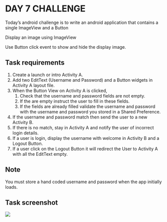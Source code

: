 # DAY 7 CHALLENGE
Today’s android challenge is to write an android application that contains a single ImageView and a Button

Display an image using ImageView

Use Button click event to show and hide the display image.

## Task requirements
1. Create a launch or intro Activity A.
2. Add two EditText (Username and Password) and a Button widgets in Activity A layout file.
3. When the Button View on Activity A is clicked,
    1. Check that the username and password fields are not empty.
    2. If the are empty instruct the user to fill in these fields.
    3. If the fields are already filled validate the username and password with the username and password you stored in a Shared Preference.
4. If the username and password match then send the user to a new Activity B.
5. If there is no match, stay in Activity A and notify the user of incorrect login details.
6. If a user is login, display the username with welcome in Activity B and a Logout Button.
7. If a user click on the Logout Button it will redirect the User to Activity A with all the EditText empty.

## Note
You must store a hand coded username and password when the app initially loads.

## Task screenshot
![](https://inducesmile.com/wp-content/uploads/2017/02/androidlogin.png)